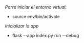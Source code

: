 *Parra iniciar el entorno virtual:*

 - source env/bin/activate

*Inicializar la app*

 - flask --app index.py run --debug